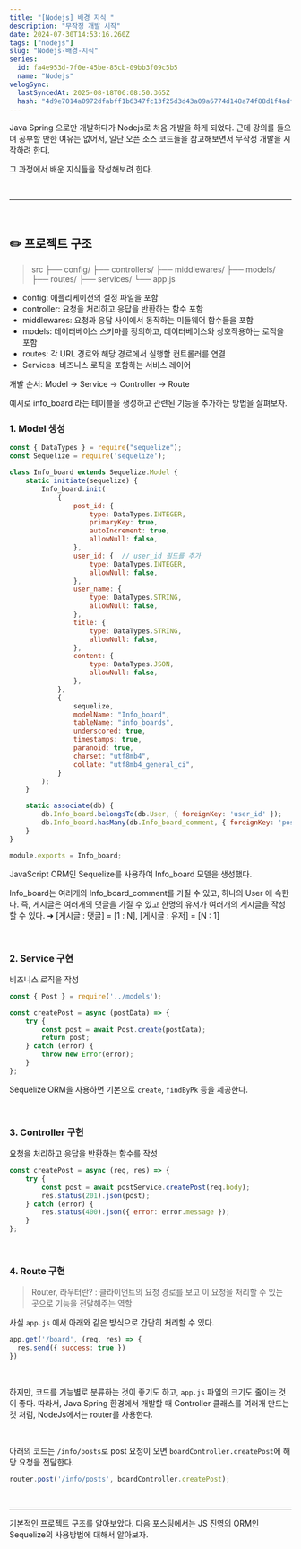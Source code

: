```yaml
---
title: "[Nodejs] 배경 지식 "
description: "무작정 개발 시작"
date: 2024-07-30T14:53:16.260Z
tags: ["nodejs"]
slug: "Nodejs-배경-지식"
series:
  id: fa4e953d-7f0e-45be-85cb-09bb3f09c5b5
  name: "Nodejs"
velogSync:
  lastSyncedAt: 2025-08-18T06:08:50.365Z
  hash: "4d9e7014a0972dfabff1b6347fc13f25d3d43a09a6774d148a74f88d1f4adfc1"
---
```


Java Spring 으로만 개발하다가 Nodejs로 처음 개발을 하게 되었다.
근데 강의를 들으며 공부할 만한 여유는 없어서, 일단 오픈 소스 코드들을 참고해보면서 무작정 개발을 시작하려 한다.

그 과정에서 배운 지식들을 작성해보려 한다.

<br>

---

<br>

## ✏️ 프로젝트 구조
>src
├── config/
├── controllers/
├── middlewares/
├── models/
├── routes/
├── services/
└── app.js

- config: 애플리케이션의 설정 파일을 포함
- controller: 요청을 처리하고 응답을 반환하는 함수 포함
- middlewares: 요청과 응답 사이에서 동작하는 미들웨어 함수들을 포함
- models: 데이터베이스 스키마를 정의하고, 데이터베이스와 상호작용하는 로직을 포함
- routes: 각 URL 경로와 해당 경로에서 실행할 컨트롤러를 연결
- Services: 비즈니스 로직을 포함하는 서비스 레이어

개발 순서: Model → Service → Controller → Route

예시로 info_board 라는 테이블을 생성하고 관련된 기능을 추가하는 방법을 살펴보자.
<br>

### 1. Model 생성
```javascript
const { DataTypes } = require("sequelize");
const Sequelize = require('sequelize');

class Info_board extends Sequelize.Model {
    static initiate(sequelize) {
        Info_board.init(
            {
                post_id: {
                    type: DataTypes.INTEGER,
                    primaryKey: true,
                    autoIncrement: true,
                    allowNull: false,
                },
                user_id: {  // user_id 필드를 추가
                    type: DataTypes.INTEGER,
                    allowNull: false,
                },
                user_name: {
                    type: DataTypes.STRING,
                    allowNull: false,
                },
                title: {
                    type: DataTypes.STRING,
                    allowNull: false,
                },
                content: {
                    type: DataTypes.JSON,
                    allowNull: false,
                },
            },
            {
                sequelize,
                modelName: "Info_board",
                tableName: "info_boards",
                underscored: true,
                timestamps: true,
                paranoid: true,
                charset: "utf8mb4",
                collate: "utf8mb4_general_ci",
            }
        );
    }

    static associate(db) {
        db.Info_board.belongsTo(db.User, { foreignKey: 'user_id' });
        db.Info_board.hasMany(db.Info_board_comment, { foreignKey: 'post_id' });
    }
}

module.exports = Info_board;

```
JavaScript ORM인 Sequelize를 사용하여 Info_board 모델을 생성했다.

Info_board는 여러개의 Info_board_comment를 가질 수 있고, 하나의 User 에 속한다.
즉, 게시글은 여러개의 댓글을 가질 수 있고 한명의 유저가 여러개의 게시글을 작성할 수 있다.
➜ [게시글 : 댓글] = [1 : N], [게시글 : 유저] = [N : 1]

<br>

### 2. Service 구현
 비즈니스 로직을 작성
```javascript
const { Post } = require('../models');

const createPost = async (postData) => {
    try {
        const post = await Post.create(postData);
        return post;
    } catch (error) {
        throw new Error(error);
    }
};
```
Sequelize ORM을 사용하면 기본으로 ```create```, ```findByPk``` 등을 제공한다.


<br>

### 3. Controller 구현
요청을 처리하고 응답을 반환하는 함수를 작성
```javascript
const createPost = async (req, res) => {
    try {
        const post = await postService.createPost(req.body);
        res.status(201).json(post);
    } catch (error) {
        res.status(400).json({ error: error.message });
    }
};
```

<br>

### 4. Route 구현
>Router, 라우터란?
: 클라이언트의 요청 경로를 보고 이 요청을 처리할 수 있는 곳으로 기능을 전달해주는 역할

사실 ```app.js``` 에서 아래와 같은 방식으로 간단히 처리할 수 있다.
```javascript
app.get('/board', (req, res) => {
  res.send({ success: true })
})
```

<br>

하지만, 코드를 기능별로 분류하는 것이 좋기도 하고, ```app.js``` 파일의 크기도 줄이는 것이 좋다.
따라서, Java Spring 환경에서 개발할 때 Controller 클래스를 여러개 만드는 것 처럼, NodeJs에서는 router를 사용한다.

<br>

아래의 코드는 ```/info/posts```로 post 요청이 오면 ```boardController.createPost```에 해당 요청을 전달한다.
```javascript
router.post('/info/posts', boardController.createPost);
```

<br>

---

기본적인 프로젝트 구조를 알아보았다.
다음 포스팅에서는 JS 진영의 ORM인 Sequelize의 사용방법에 대해서 알아보자.